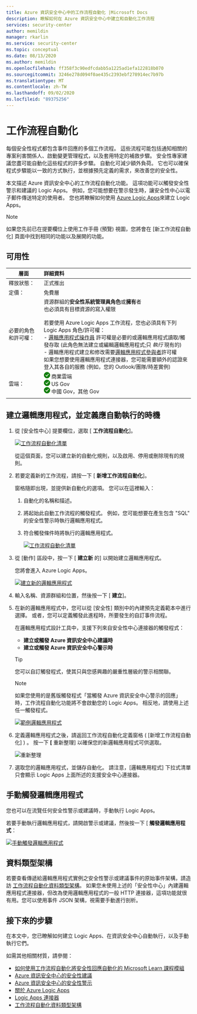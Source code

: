 ```yaml
---
title: Azure 資訊安全中心中的工作流程自動化 |Microsoft Docs
description: 瞭解如何在 Azure 資訊安全中心中建立和自動化工作流程
services: security-center
author: memildin
manager: rkarlin
ms.service: security-center
ms.topic: conceptual
ms.date: 08/13/2020
ms.author: memildin
ms.openlocfilehash: ff358f3c90edfcdabb5a1225ad1efa122818b070
ms.sourcegitcommit: 3246e278d094f0ae435c2393ebf278914ec7b97b
ms.translationtype: MT
ms.contentlocale: zh-TW
ms.lasthandoff: 09/02/2020
ms.locfileid: "89375256"
---
```

# <a name="workflow-automation"></a>工作流程自動化

每個安全性程式都包含事件回應的多個工作流程。 這些流程可能包括通知相關的專案利害關係人、啟動變更管理程式，以及套用特定的補救步驟。 安全性專家建議您盡可能自動化這些程式的許多步驟。 自動化可減少額外負荷。 它也可以確保程式步驟能以一致的方式執行，並根據預先定義的需求，來改善您的安全性。

本文描述 Azure 資訊安全中心的工作流程自動化功能。 這項功能可以觸發安全性警示和建議的 Logic Apps。 例如，您可能想要在警示發生時，讓安全性中心以電子郵件傳送特定的使用者。 您也將瞭解如何使用 [Azure Logic Apps](https://docs.microsoft.com/azure/logic-apps/logic-apps-overview)來建立 Logic Apps。

> [!NOTE]
> 如果您先前已在提要欄位上使用工作手冊 (預覽) 視圖，您將會在 [新工作流程自動化] 頁面中找到相同的功能以及展開的功能。



## <a name="availability"></a>可用性

|層面|詳細資料|
|----|:----|
|釋放狀態：|正式推出|
|定價：|免費層|
|必要的角色和許可權：|資源群組的**安全性系統管理員角色**或**擁有**者<br>也必須具有目標資源的寫入權限<br><br>若要使用 Azure Logic Apps 工作流程，您也必須具有下列 Logic Apps 角色/許可權：<br> - [邏輯應用程式操作員](https://docs.microsoft.com/azure/role-based-access-control/built-in-roles#logic-app-operator) 許可權是必要的或邏輯應用程式讀取/觸發存取 (此角色無法建立或編輯邏輯應用程式;只 *執行* 現有的) <br> - 邏輯應用程式建立和修改需要[邏輯應用程式參與者](https://docs.microsoft.com/azure/role-based-access-control/built-in-roles#logic-app-contributor)許可權<br>如果您想要使用邏輯應用程式連接器，您可能需要額外的認證來登入其各自的服務 (例如，您的 Outlook/團隊/時差實例) |
|雲端：|![是](./media/icons/yes-icon.png) 商業雲端<br>![是](./media/icons/yes-icon.png) US Gov<br>![是](./media/icons/yes-icon.png) 中國 Gov，其他 Gov|
|||



## <a name="create-a-logic-app-and-define-when-it-should-automatically-run"></a>建立邏輯應用程式，並定義應自動執行的時機 

1. 從 [安全性中心] 提要欄位，選取 [ **工作流程自動化**]。

    [![工作流程自動化清單](media/workflow-automation/list-of-workflow-automations.png)](media/workflow-automation/list-of-workflow-automations.png#lightbox)

    從這個頁面，您可以建立新的自動化規則，以及啟用、停用或刪除現有的規則。

1. 若要定義新的工作流程，請按一下 [ **新增工作流程自動化**]。 

    窗格隨即出現，並提供新自動化的選項。 您可以在這裡輸入：
    1. 自動化的名稱和描述。
    1. 將起始此自動工作流程的觸發程式。 例如，您可能想要在產生包含 "SQL" 的安全性警示時執行邏輯應用程式。
    1. 符合觸發條件時將執行的邏輯應用程式。 

        [![工作流程自動化清單](media/workflow-automation/add-workflow.png)](media/workflow-automation/add-workflow.png#lightbox)

1. 從 [動作] 區段中，按一下 [ **建立新** 的] 以開始建立邏輯應用程式。

    您將會進入 Azure Logic Apps。

    [![建立新的邏輯應用程式](media/workflow-automation/logic-apps-create-new.png)](media/workflow-automation/logic-apps-create-new.png#lightbox)

1. 輸入名稱、資源群組和位置，然後按一下 [ **建立**]。

1. 在新的邏輯應用程式中，您可以從 [安全性] 類別中的內建預先定義範本中進行選擇。 或者，您可以定義觸發此進程時，所要發生的自訂事件流程。

    在邏輯應用程式設計工具中，支援下列來自安全性中心連接器的觸發程式：

    * **建立或觸發 Azure 資訊安全中心建議時**
    * **建立或觸發 Azure 資訊安全中心警示時** 
    
    > [!TIP]
    > 您可以自訂觸發程式，使其只與您感興趣的嚴重性層級的警示相關聯。
    
    > [!NOTE]
    > 如果您使用的是舊版觸發程式「當觸發 Azure 資訊安全中心警示的回應」時，工作流程自動化功能將不會啟動您的 Logic Apps。 相反地，請使用上述任一觸發程式。 

    [![範例邏輯應用程式](media/workflow-automation/sample-logic-app.png)](media/workflow-automation/sample-logic-app.png#lightbox)

1. 定義邏輯應用程式之後，請返回工作流程自動化定義窗格 ( [新增工作流程自動化] ) 。 按一下 **[** 重新整理] 以確保您的新邏輯應用程式可供選取。

    ![重新整理](media/workflow-automation/refresh-the-list-of-logic-apps.png)

1. 選取您的邏輯應用程式，並儲存自動化。 請注意，[邏輯應用程式] 下拉式清單只會顯示 Logic Apps 上面所述的支援安全中心連接器。


## <a name="manually-trigger-a-logic-app"></a>手動觸發邏輯應用程式

您也可以在流覽任何安全性警示或建議時，手動執行 Logic Apps。

若要手動執行邏輯應用程式，請開啟警示或建議，然後按一下 [ **觸發邏輯應用程式**：

[![手動觸發邏輯應用程式](media/workflow-automation/manually-trigger-logic-app.png)](media/workflow-automation/manually-trigger-logic-app.png#lightbox)

## <a name="data-types-schemas"></a>資料類型架構

若要查看傳遞給邏輯應用程式實例之安全性警示或建議事件的原始事件架構，請造訪 [工作流程自動化資料類型架構](https://aka.ms/ASCAutomationSchemas)。 如果您未使用上述的「安全性中心」內建邏輯應用程式連接器，但改為使用邏輯應用程式的一般 HTTP 連接器，這項功能就很有用。您可以使用事件 JSON 架構，視需要手動進行剖析。

## <a name="next-steps"></a>接下來的步驟

在本文中，您已瞭解如何建立 Logic Apps、在資訊安全中心自動執行，以及手動執行它們。 

如需其他相關材質，請參閱： 

- [如何使用工作流程自動化將安全性回應自動化的 Microsoft Learn 課程模組](https://docs.microsoft.com/learn/modules/resolve-threats-with-azure-security-center/)
- [Azure 資訊安全中心的安全性建議](security-center-recommendations.md)
- [Azure 資訊安全中心的安全性警示](security-center-alerts-overview.md)
- [關於 Azure Logic Apps](https://docs.microsoft.com/azure/logic-apps/logic-apps-overview)
- [Logic Apps 連接器](https://docs.microsoft.com/connectors/)
- [工作流程自動化資料類型架構](https://aka.ms/ASCAutomationSchemas)
